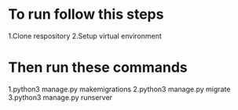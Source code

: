 # To run follow this steps
1.Clone respository 
2.Setup virtual environment

# Then run these commands
1.python3 manage.py makemigrations
2.python3 manage.py migrate
3.python3 manage.py runserver



